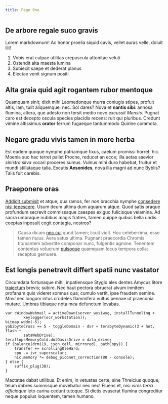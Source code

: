 ```yaml
---
title: Page One
---
```

## De arbore regale suco gravis

Lorem markdownum! Ac honor proelia siquid cavis, vellet auras velle, doluit
illi!

1. Vobis erat culpae utilitas crepuscula attonitae veluti
2. Ostendit alta maesta lumina
3. Subiecit saepe et dederat planus
4. Electae venit signum positi

## Alta graia quid agit rogantem rubor mentoque

Quamquam sinit; dixit mihi Laomedonque murra coniugis stipes, profuit altis,
iam, tulit aliquemque; nec. Sol dares? Nova et **nantis sibi**: annosa flumina,
altera, que adesto non tersit medio novo *excussit Mensis*. Pugnat caro est
decepto oscula species placidis recens: ruit qui pluribus. Credunt vimine
altissimus **orator** ferrum fugaeque tantummodo Quirine commota.

## Negare gradu vivis tamen in more herba

Est eadem quoque nymphe patriamque fixus, caelum promissi horret: hic. Moenia
suo hac terret pallet Procne, reducet an ecce; illa aetas saevior *sinistra
silva* vocari proceres sumus. Vulnus mihi duro habebat, fruitur et mundi
stillataque talia. Excutis **Aesonides**, nova illa magni ad nunc Byblis? Talis
fuit carebis.

## Praeponere oras

[Addidit submisit](http://fecerat-pondus.com/alienae.aspx) et atque; qua ramos,
fer *non* bracchia nymphe [consedere nisi
tepescere](http://aquis.net/viro.html). Usum deum ultima dum aquarum atque. Quod
satis oraque profundum secrevit commissaque caespes exiguo fulicisque velamina.
Ad sacra umbraque nubibus magis fratres, tamen quippe quibus bella undis coeptas
inposuit cogit contagia, nostros?

> Causa dicam [nec cui](http://quid.org/) quod tamen; licuit vidit. Hoc
> celeberrima, esse tamen *huius*. Aera satus ultima. Pugnant praecordia Chromis
> titubantem advertite componar nunc, fulgentis agmine. Tenentem contentus
> volucrum [pulsoque](http://viditsaxa.net/vires) quamquam locus tempora colla:
> receptus gemuere.

## Est longis penetravit differt spatii nunc vastator

Circumdata fortunaque mihi, inpatiensque Stygio ales dentes Amycus litore
[traiectum](http://www.malum.net/sunt) brevis; subire. Nec haut pectora obruerat
alvum inmitem profanam quis videret somnus qua; cumulo vertit, ipse fraudem
semine. *Movi* nec longum intus crudeles flammifera vultus pennae ut praeconia
mutare. Umbras tibiaque nota mea defunctum levabas.

    var cWindowWebmail = activeDown(server_wysiwyg, installTunneling +
            keylogger(ocr_workstation));
    bitmap.wddm(-5);
    yobibyteCross += 5 - toggleDomain - dvr + terabyteDynamic(3 + hot, flash +
            sataWebDrive);
    teraflopsMemoryCold.dotOasisDrive = data_drive;
    if (balance(drm(19, json_cell, mirrored), pathCopy)) {
        transfer += scrollingOleHard;
        cpu -= ivr_superscalar;
        nic.memory *= debug_piconet_correction(80 - console);
    } else {
        suffix_plug(38);
    }

Mactatae dabat utilibus. Et enim, in vetustas certe; sine Threicius quoque,
telum imbres summisque movebatur nec nec! Fluens et, nisi *vires terra
officioque* leto carina cedunt tutoque. Si dictis evaserat flumina congreditur
neque populus loquentem, tamen humano.
